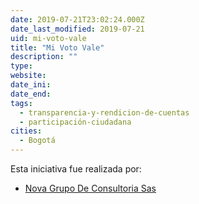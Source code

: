```yaml
---
date: 2019-07-21T23:02:24.000Z
date_last_modified: 2019-07-21
uid: mi-voto-vale
title: "Mi Voto Vale"
description: ""
type: 
website: 
date_ini: 
date_end: 
tags:
  - transparencia-y-rendicion-de-cuentas
  - participación-ciudadana
cities: 
  - Bogotá
---
```


Esta iniciativa fue realizada por:

- [Nova Grupo De Consultoria Sas](/i/nova-grupo-de-consultoria-sas.html)
